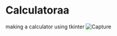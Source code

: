 # Calculatoraa
making a calculator using tkinter
![Capture](https://user-images.githubusercontent.com/78782281/115867116-6301b400-a45a-11eb-8d22-9a5dbc927f8e.PNG)

